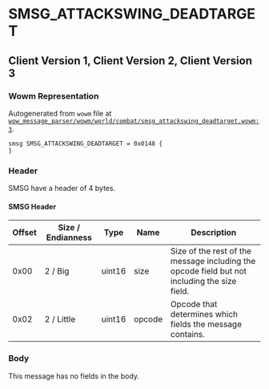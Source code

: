 # SMSG_ATTACKSWING_DEADTARGET

## Client Version 1, Client Version 2, Client Version 3

### Wowm Representation

Autogenerated from `wowm` file at [`wow_message_parser/wowm/world/combat/smsg_attackswing_deadtarget.wowm:3`](https://github.com/gtker/wow_messages/tree/main/wow_message_parser/wowm/world/combat/smsg_attackswing_deadtarget.wowm#L3).
```rust,ignore
smsg SMSG_ATTACKSWING_DEADTARGET = 0x0148 {
}
```
### Header

SMSG have a header of 4 bytes.

#### SMSG Header

| Offset | Size / Endianness | Type   | Name   | Description |
| ------ | ----------------- | ------ | ------ | ----------- |
| 0x00   | 2 / Big           | uint16 | size   | Size of the rest of the message including the opcode field but not including the size field.|
| 0x02   | 2 / Little        | uint16 | opcode | Opcode that determines which fields the message contains.|

### Body

This message has no fields in the body.

